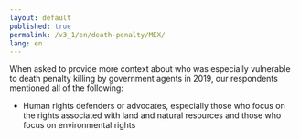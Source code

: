```yaml
---
layout: default
published: true
permalink: /v3_1/en/death-penalty/MEX/
lang: en
---
```

When asked to provide more context about who was especially vulnerable to death penalty killing by government agents in 2019, our respondents mentioned all of the following:

-	Human rights defenders or advocates, especially those who focus on the rights associated with land and natural resources and those who focus on environmental rights